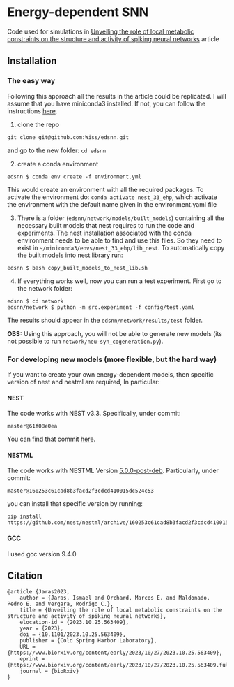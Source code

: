 # Energy-dependent SNN

Code used for simulations in [Unveiling the role of local metabolic constraints on the structure and activity of spiking neural networks](https://www.biorxiv.org/content/10.1101/2023.10.25.563409v1) article


## Installation

### The easy way

Following this approach all the results in the article could be replicated. I will assume that you have miniconda3 installed. If not, you can follow the instructions [here](https://docs.anaconda.com/free/miniconda/#quick-command-line-install).

1. clone the repo
``` shell
git clone git@github.com:Wiss/edsnn.git
```
and go to the new folder: `cd edsnn`

2. create a conda environment

``` shell
edsnn $ conda env create -f environment.yml
```
This would create an environment with all the required packages. To activate the environment do: `conda activate nest_33_ehp`, which activate the environment with the default name given in the environment.yaml file

3. There is a folder (`edsnn/network/models/built_models`) containing all the necessary built models that nest requires to run the code and experiments. The nest installation associated with the conda environment needs to be able to find and use this files. So they need to exist in `~/miniconda3/envs/nest_33_ehp/lib_nest`. To automatically copy the built models into nest library run:

```shell
edsnn $ bash copy_built_models_to_nest_lib.sh
```

4. If everything works well, now you can run a test experiment. First go to the network folder:

``` shell
edsnn $ cd network
edsnn/network $ python -m src.experiment -f config/test.yaml
```

The results should appear in the `edsnn/network/results/test` folder.

**OBS:** Using this approach, you will not be able to generate new models (its not possible to run `network/neu-syn_cogeneration.py`). 

### For developing new models (more flexible, but the hard way)

If you want to create your own energy-dependent models, then specific version of nest and nestml are required, In particular:

#### NEST
The code works with NEST v3.3. Specifically, under commit:
```
master@61f08e0ea
```
You can find that commit [here](https://github.com/nest/nest-simulator/commit/61f08e0ea4abb2d02c6019d409114b289c4dd3f3).

#### NESTML
The code works with NESTML Version [5.0.0-post-deb](https://zenodo.org/records/5784175). Particularly, under commit:
```
master@160253c61cad8b3facd2f3cdcd410015dc524c53
```
you can install that specific version by running:

``` shell
pip install https://github.com/nest/nestml/archive/160253c61cad8b3facd2f3cdcd410015dc524c53.zip
```

#### GCC
I used gcc version 9.4.0

## Citation
```
@article {Jaras2023,
	author = {Jaras, Ismael and Orchard, Marcos E. and Maldonado, Pedro E. and Vergara, Rodrigo C.},
	title = {Unveiling the role of local metabolic constraints on the structure and activity of spiking neural networks},
	elocation-id = {2023.10.25.563409},
	year = {2023},
	doi = {10.1101/2023.10.25.563409},
	publisher = {Cold Spring Harbor Laboratory},
	URL = {https://www.biorxiv.org/content/early/2023/10/27/2023.10.25.563409},
	eprint = {https://www.biorxiv.org/content/early/2023/10/27/2023.10.25.563409.full.pdf},
	journal = {bioRxiv}
}
```
